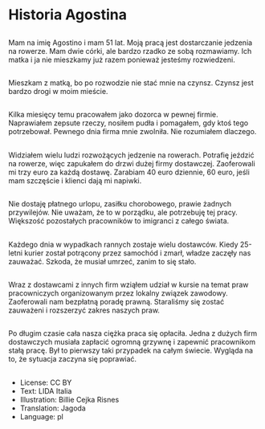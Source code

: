# Historia Agostina

##
Mam na imię Agostino i mam 51 lat. Moją pracą jest dostarczanie jedzenia na rowerze. Mam dwie córki, ale bardzo rzadko ze sobą rozmawiamy. Ich matka i ja nie mieszkamy już razem ponieważ jesteśmy rozwiedzeni.

##
Mieszkam z matką, bo po rozwodzie nie stać mnie na czynsz. Czynsz jest bardzo drogi w moim mieście.

##
Kilka miesięcy temu pracowałem jako dozorca w pewnej firmie. Naprawiałem zepsute rzeczy, nosiłem pudła i pomagałem, gdy ktoś tego potrzebował. Pewnego dnia firma mnie zwolniła. Nie rozumiałem dlaczego.

##
Widziałem wielu ludzi rozwożących jedzenie na rowerach. Potrafię jeździć na rowerze, więc zapukałem do drzwi dużej firmy dostawczej. Zaoferowali mi trzy euro za każdą dostawę. Zarabiam 40 euro dziennie, 60 euro, jeśli mam szczęście i klienci dają mi napiwki.

##
Nie dostaję płatnego urlopu, zasiłku chorobowego, prawie żadnych przywilejów. Nie uważam, że to w porządku, ale potrzebuję tej pracy. Większość pozostałych pracowników to imigranci z całego świata.

##
Każdego dnia w wypadkach rannych zostaje wielu dostawców. Kiedy 25-letni kurier został potrącony przez samochód i zmarł, władze zaczęły nas zauważać. Szkoda, że musiał umrzeć, zanim to się stało.

##
Wraz z dostawcami z innych firm wziąłem udział w kursie na temat praw pracowniczych organizowanym przez lokalny związek zawodowy. Zaoferowali nam bezpłatną poradę prawną. Staraliśmy się zostać zauważeni i rozszerzyć zakres naszych praw.

##
Po długim czasie cała nasza ciężka praca się opłaciła. Jedna z dużych firm dostawczych musiała zapłacić ogromną grzywnę i zapewnić pracownikom stałą pracę. Był to pierwszy taki przypadek na całym świecie. Wygląda na to, że sytuacja zaczyna się poprawiać.

##
* License: CC BY
* Text: LIDA Italia
* Illustration: Billie Cejka Risnes
* Translation: Jagoda
* Language: pl
